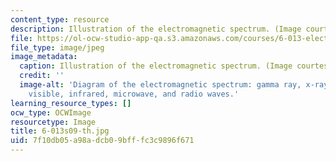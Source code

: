 ```yaml
---
content_type: resource
description: Illustration of the electromagnetic spectrum. (Image courtesy of NASA.)
file: https://ol-ocw-studio-app-qa.s3.amazonaws.com/courses/6-013-electromagnetics-and-applications-spring-2009/7f10db05a98adcb09bfffc3c9896f671_6-013s09-th.jpg
file_type: image/jpeg
image_metadata:
  caption: Illustration of the electromagnetic spectrum. (Image courtesy of [NASA](http://www.nasa.gov/home/index.html).)
  credit: ''
  image-alt: 'Diagram of the electromagnetic spectrum: gamma ray, x-ray, ultraviolet,
    visible, infrared, microwave, and radio waves.'
learning_resource_types: []
ocw_type: OCWImage
resourcetype: Image
title: 6-013s09-th.jpg
uid: 7f10db05-a98a-dcb0-9bff-fc3c9896f671
---
```

